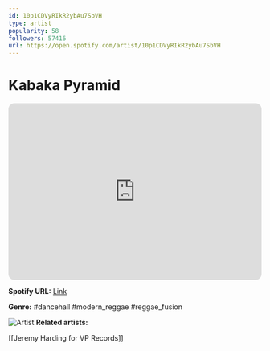 ```yaml
---
id: 10p1CDVyRIkR2ybAu7SbVH
type: artist
popularity: 58
followers: 57416
url: https://open.spotify.com/artist/10p1CDVyRIkR2ybAu7SbVH
---
```

# Kabaka Pyramid

<iframe style="border-radius:12px" src="https://open.spotify.com/embed/artist/10p1CDVyRIkR2ybAu7SbVH" width="100%" height="352" frameBorder="0" allowfullscreen="" allow="autoplay; clipboard-write; encrypted-media; fullscreen; picture-in-picture" loading="lazy"></iframe>

**Spotify URL:** [Link](https://open.spotify.com/artist/10p1CDVyRIkR2ybAu7SbVH)

**Genre:**  #dancehall #modern_reggae #reggae_fusion

![Artist](https://i.scdn.co/image/ab6761610000e5eb1483570e81e402c9deffc993)
**Related artists:**

[[Jeremy Harding for VP Records]]
